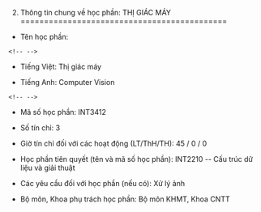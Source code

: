 2. Thông tin chung về học phần: THỊ GIÁC MÁY
============================================

-   Tên học phần:

```{=html}
<!-- -->
```
-   Tiếng Việt: Thị giác máy

-   Tiếng Anh: Computer Vision

```{=html}
<!-- -->
```
-   Mã số học phần: INT3412

-   Số tín chỉ: 3

-   Giờ tín chỉ đối với các hoạt động (LT/ThH/TH): 45 / 0 / 0

-   Học phần tiên quyết (tên và mã số học phần): INT2210 -- Cấu trúc dữ
    liệu và giải thuật

-   Các yêu cầu đối với học phần (nếu có): Xử lý ảnh

-   Bộ môn, Khoa phụ trách học phần: Bộ môn KHMT, Khoa CNTT

